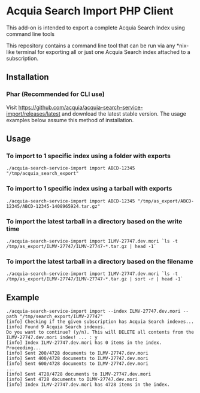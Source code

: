 # Acquia Search Import PHP Client


This add-on is intended to export a complete Acquia Search Index using command line tools

This repository contains a command line tool that can be run via any *nix-like terminal 
for exporting all or just one Acquia Search index attached to a subscription.

## Installation

### Phar (Recommended for CLI use)

Visit https://github.com/acquia/acquia-search-service-import/releases/latest and download the
latest stable version. The usage examples below assume this method of installation.

## Usage

### To import to 1 specific index using a folder with exports

    ./acquia-search-service-import import ABCD-12345 "/tmp/acquia_search_export"

### To import to 1 specific index using a tarball with exports

    ./acquia-search-service-import import ABCD-12345 "/tmp/as_export/ABCD-12345/ABCD-12345-1408965924.tar.gz"

### To import the latest tarball in a directory based on the write time

    ./acquia-search-service-import import ILMV-27747.dev.mori `ls -t /tmp/as_export/ILMV-27747/ILMV-27747-*.tar.gz | head -1`

### To import the latest tarball in a directory based on the filename

    ./acquia-search-service-import import ILMV-27747.dev.mori `ls -t /tmp/as_export/ILMV-27747/ILMV-27747-*.tar.gz | sort -r | head -1`


## Example

    ./acquia-search-service-import import --index ILMV-27747.dev.mori --path "/tmp/search_export/ILMV-27747"
    [info] Checking if the given subscription has Acquia Search indexes...
    [info] Found 9 Acquia Search indexes.
    Do you want to continue? (y/n). This will DELETE all contents from the ILMV-27747.dev.mori index! ... : y
    [info] Index ILMV-27747.dev.mori has 0 items in the index. Proceeding...
    [info] Sent 200/4728 documents to ILMV-27747.dev.mori
    [info] Sent 400/4728 documents to ILMV-27747.dev.mori
    [info] Sent 600/4728 documents to ILMV-27747.dev.mori
    ...
    [info] Sent 4728/4728 documents to ILMV-27747.dev.mori
    [info] Sent 4728 documents to ILMV-27747.dev.mori
    [info] Index ILMV-27747.dev.mori has 4728 items in the index.

